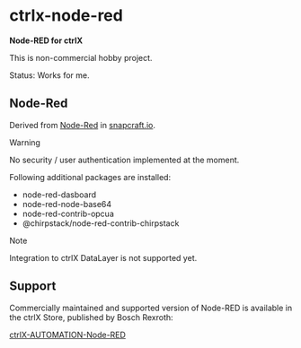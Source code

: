 # ctrlx-node-red
**Node-RED for ctrlX**

This is non-commercial hobby project.

Status: Works for me.

## Node-Red

Derived from [Node-Red](https://snapcraft.io/node-red) in [snapcraft.io](https://snapcraft.io/).

>[!WARNING]
> No security / user authentication implemented at the moment.

Following additional packages are installed:
- node-red-dasboard
- node-red-node-base64
- node-red-contrib-opcua
- @chirpstack/node-red-contrib-chirpstack

>[!NOTE]
> Integration to ctrlX DataLayer is not supported yet.

## Support

Commercially maintained and supported version of Node-RED is available in the ctrlX Store, published by Bosch Rexroth:

[ctrlX-AUTOMATION-Node-RED](https://developer.community.boschrexroth.com/t5/Store-and-How-to/ctrlX-AUTOMATION-Node-RED/ba-p/22366)

